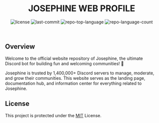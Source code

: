 <p align="center"><h1 align="center">JOSEPHINE WEB PROFILE</h1></p>
<p align="center">
	<img src="https://img.shields.io/github/license/bintangyosua/josephine-website?style=default&logo=opensourceinitiative&logoColor=white&color=0080ff" alt="license">
	<img src="https://img.shields.io/github/last-commit/bintangyosua/josephine-website?style=default&logo=git&logoColor=white&color=0080ff" alt="last-commit">
	<img src="https://img.shields.io/github/languages/top/bintangyosua/josephine-website?style=default&color=0080ff" alt="repo-top-language">
	<img src="https://img.shields.io/github/languages/count/bintangyosua/josephine-website?style=default&color=0080ff" alt="repo-language-count">
</p>
<br>

## Overview

Welcome to the official website repository of Josephine, the ultimate Discord bot for building fun and welcoming communities! 🌟

Josephine is trusted by 1,400,000+ Discord servers to manage, moderate, and grow their communities. This website serves as the landing page, documentation hub, and information center for everything related to Josephine.

## License

This project is protected under the [MIT](https://github.com/bintangyosua/josephine-website/blob/main/LICENSE) License.
